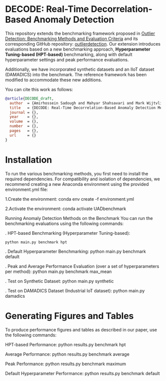 # DECODE: Real-Time Decorrelation-Based Anomaly Detection

This repository extends the benchmarking framework proposed in [Outlier Detection: Benchmarking Methods and Evaluation Criteria](https://jmlr.org/papers/v25/23-0570.html) and its corresponding GitHub repository: [outlierdetection](https://github.com/RoelBouman/outlierdetection). Our extension introduces evaluations based on a new benchmarking approach, **Hyperparameter Tuning-based (HPT-based)** benchmarking, along with default hyperparameter settings and peak performance evaluations.

Additionally, we have incorporated synthetic datasets and an IIoT dataset (DAMADICS) into the benchmark. The reference framework has been modified to accommodate these new additions.

You can cite this work as follows:

```bibtex
@article{DECODE_draft,
  author  = {Amirhossein Sadough and Mahyar Shahsavari and Mark Wijtvliet, Marcel van Gerven},
  title   = {DECODE: Real-Time Decorrelation-Based Anomaly Detection Method for Multivariate Time Series},
  journal = {},
  year    = {},
  volume  = {},
  number  = {},
  pages   = {},
  url     = {}
}
```

# Installation

To run the various benchmarking methods, you first need to install the required dependencies. For compatibility and isolation of dependencies, we recommend creating a new Anaconda environment using the provided environment.yml file:

1.Create the environment:
conda env create -f environment.yml

2.Activate the environment:
conda activate UADbenchmark

Running Anomaly Detection Methods on the Benchmark
You can run the benchmarking evaluations using the following commands:

. HPT-based Benchmarking (Hyperparameter Tuning-based):
```
python main.py benchmark hpt 

```

. Default Hyperparameter Benchmarking:
python main.py benchmark default

. Peak and Average Performance Evaluation (over a set of hyperparameters per method):
python main.py benchmark max_mean

. Test on Synthetic Dataset:
python main.py synthetic

. Test on DAMADICS Dataset (Industrial IoT dataset):
python main.py damadics

# Generating Figures and Tables

To produce performance figures and tables as described in our paper, use the following commands:

HPT-based Performance:
python results.py benchmark hpt

Average Performance:
python results.py benchmark average

Peak Performance:
python results.py benchmark maximum

Default Hyperparameter Performance:
python results.py benchmark default
